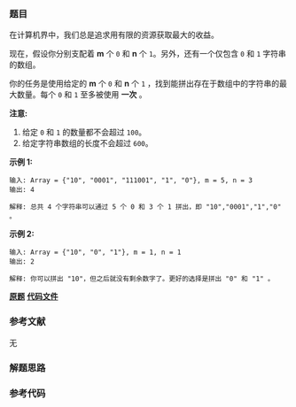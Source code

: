### 题目
在计算机界中，我们总是追求用有限的资源获取最大的收益。

现在，假设你分别支配着 **m** 个 `0` 和 **n** 个 `1`。另外，还有一个仅包含 `0` 和 `1` 字符串的数组。

你的任务是使用给定的  **m** 个 `0` 和 **n** 个 `1` ，找到能拼出存在于数组中的字符串的最大数量。每个 `0` 和 `1` 至多被使用
**一次** 。

**注意:**

  1. 给定 `0` 和 `1` 的数量都不会超过 `100`。
  2. 给定字符串数组的长度不会超过 `600`。

**示例 1:**

    
    
    输入: Array = {"10", "0001", "111001", "1", "0"}, m = 5, n = 3
    输出: 4
    
    解释: 总共 4 个字符串可以通过 5 个 0 和 3 个 1 拼出，即 "10","0001","1","0" 。
    

**示例 2:**

    
    
    输入: Array = {"10", "0", "1"}, m = 1, n = 1
    输出: 2
    
    解释: 你可以拼出 "10"，但之后就没有剩余数字了。更好的选择是拼出 "0" 和 "1" 。
    

 **[原题](https://leetcode-cn.com/problems/ones-and-zeroes/)**    **[代码文件]()**


### 参考文献
无

### 解题思路




### 参考代码

```go


```




